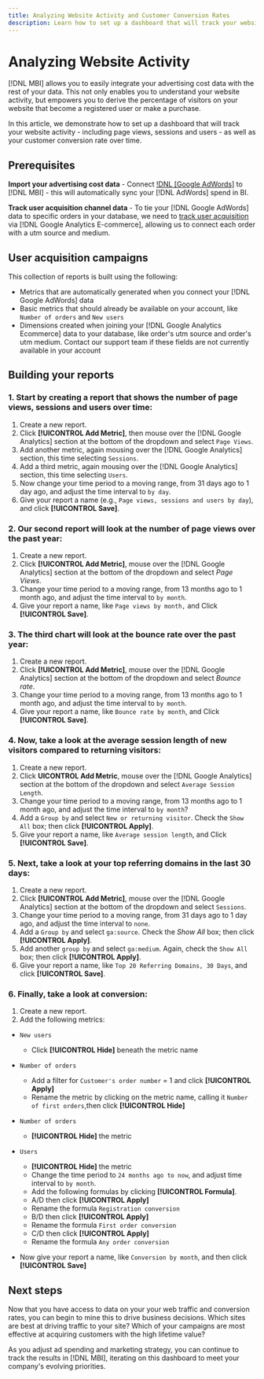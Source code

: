 ```yaml
---
title: Analyzing Website Activity and Customer Conversion Rates
description: Learn how to set up a dashboard that will track your website activity - including page views, sessions and users - as well as your customer conversion rate over time. 
---
```

# Analyzing Website Activity

[!DNL MBI] allows you to easily integrate your advertising cost data with the rest of your data. This not only enables you to understand your website activity, but empowers you to derive the percentage of visitors on your website that become a registered user or make a purchase.

In this article, we demonstrate how to set up a dashboard that will track your website activity - including page views, sessions and users - as well as your customer conversion rate over time.

## Prerequisites

**Import your advertising cost data** - Connect [!DNL [Google AdWords]](../importing-data/integrations/google-adwords.md) to [!DNL MBI] - this will automatically sync your [!DNL AdWords] spend in BI.

**Track user acquisition channel data** - To tie your [!DNL Google AdWords] data to specific orders in your database, we need to [track user acquisition](../analysis/google-track-user-acq.md) via [!DNL Google Analytics E-commerce], allowing us to connect each order with a utm source and medium.

## User acquisition campaigns

This collection of reports is built using the following:

* Metrics that are automatically generated when you connect your [!DNL Google AdWords] data
* Basic metrics that should already be available on your account, like `Number of orders` and `New users`
* Dimensions created when joining your [!DNL Google Analytics Ecommerce] data to your database, like order's utm source and order's utm medium. Contact our support team if these fields are not currently available in your account

## Building your reports

### 1. Start by creating a report that shows the number of page views, sessions and users over time:

1. Create a new report.
1. Click **[!UICONTROL Add Metric]**, then mouse over the [!DNL Google Analytics] section at the bottom of the dropdown and select `Page Views`.
1. Add another metric, again mousing over the [!DNL Google Analytics] section, this time selecting `Sessions`.
1. Add a third metric, again mousing over the [!DNL Google Analytics] section, this time selecting `Users`.
1. Now change your time period to a moving range, from 31 days ago to 1 day ago, and adjust the time interval to `by day`.
1. Give your report a name (e.g., `Page views, sessions and users by day`), and click **[!UICONTROL Save]**.

### 2. Our second report will look at the number of page views over the past year:

1. Create a new report.
1. Click **[!UICONTROL Add Metric]**, mouse over the [!DNL Google Analytics] section at the bottom of the dropdown and select _Page Views_.
1. Change your time period to a moving range, from 13 months ago to 1 month ago, and adjust the time interval to `by month`.
1. Give your report a name, like `Page views by month,` and Click **[!UICONTROL Save]**.

### 3. The third chart will look at the bounce rate over the past year:

1. Create a new report.
1. Click **[!UICONTROL Add Metric]**, mouse over the [!DNL Google Analytics] section at the bottom of the dropdown and select _Bounce rate_.
1. Change your time period to a moving range, from 13 months ago to 1 month ago, and adjust the time interval to `by month`.
1. Give your report a name, like `Bounce rate by month`, and Click **[!UICONTROL Save]**.

### 4. Now, take a look at the average session length of new visitors compared to returning visitors:

1. Create a new report.
1. Click **UICONTROL Add Metric**, mouse over the [!DNL Google Analytics] section at the bottom of the dropdown and select `Average Session Length`.
1. Change your time period to a moving range, from 13 months ago to 1 month ago, and adjust the time interval to `by month`?
1. Add a `Group by` and select `New or returning visitor`.  Check the `Show All` box; then click **[!UICONTROL Apply]**.
1. Give your report a name, like `Average session length`, and Click **[!UICONTROL Save]**.

### 5. Next, take a look at your top referring domains in the last 30 days:

1. Create a new report.
1. Click **[!UICONTROL Add Metric]**, mouse over the [!DNL Google Analytics] section at the bottom of the dropdown and select `Sessions`.
1. Change your time period to a moving range, from 31 days ago to 1 day ago, and adjust the time interval to `none`.
1. Add a `Group by` and select `ga:source`.  Check the _Show All_ box; then click **[!UICONTROL Apply]**.
1. Add another `group by` and select `ga:medium`. Again, check the `Show All` box; then click **[!UICONTROL Apply]**.
1. Give your report a name, like `Top 20 Referring Domains, 30 Days`, and click **[!UICONTROL Save]**.

### 6. Finally, take a look at conversion:

1. Create a new report.
1. Add the following metrics:

* `New users`
    * Click **[!UICONTROL Hide]** beneath the metric name

* `Number of orders`
    * Add a filter for `Customer's order number` = 1 and click **[!UICONTROL Apply]**
    * Rename the metric by clicking on the metric name, calling it `Number of first orders`,then click **[!UICONTROL Hide]**

* `Number of orders`
    * **[!UICONTROL Hide]** the metric

* `Users`
    * **[!UICONTROL Hide]** the metric
    * Change the time period to `24 months ago to now`, and adjust time interval to `by month`.
    * Add the following formulas by clicking **[!UICONTROL Formula]**.
    * A/D then click **[!UICONTROL Apply]**
    * Rename the formula `Registration conversion`
    * B/D then click **[!UICONTROL Apply]**
    * Rename the formula `First order conversion`
    * C/D then click **[!UICONTROL Apply]**
    * Rename the formula `Any order conversion`

* Now give your report a name, like `Conversion by month`, and then click **[!UICONTROL Save]**

## Next steps

Now that you have access to data on your your web traffic and conversion rates, you can begin to mine this to drive business decisions. Which sites are best at driving traffic to your site?  Which of your campaigns are most effective at acquiring customers with the high lifetime value?

As you adjust ad spending and marketing strategy, you can continue to track the results in [!DNL MBI], iterating on this dashboard to meet your company's evolving priorities.
